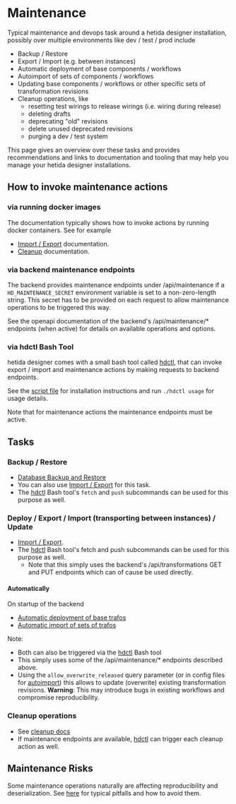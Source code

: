 # Maintenance

Typical maintenance and devops task around a hetida designer installation, possibly over multiple environments like dev / test / prod include

* Backup / Restore
* Export / Import (e.g. between instances)
* Automatic deployment of base components / workflows
* Autoimport of sets of components / workflows
* Updating base components / workflows or other specific sets of transformation revisions
* Cleanup operations, like 
  * resetting test wirings to release wirings (i.e. wiring during release)
  * deleting drafts
  * deprecating "old" revisions
  * delete unused deprecated revisions
  * purging a dev / test system

This page gives an overview over these tasks and provides recommendations and links to documentation and tooling that may help you manage your hetida designer installations.

## How to invoke maintenance actions

### via running docker images
The documentation typically shows how to invoke actions by running docker containers. See for example
* [Import / Export](import_export.md) documentation.
* [Cleanup](cleanup.md) documentation.

### via backend maintenance endpoints
The backend provides maintenance endpoints under /api/maintenance if a `HD_MAINTENANCE_SECRET` environment variable is set to a non-zero-length string. This secret has to be provided on each request to allow maintenance operations to be triggered this way.

See the openapi documentation of the backend's /api/maintenance/* endpoints (when active) for details on available operations and options.

### via hdctl Bash Tool
hetida designer comes with a small bash tool called [hdctl](../hdctl), that can invoke export / import and maintenance actions by making requests to backend endpoints.

See the [script file](../hdctl) for installation instructions and run `./hdctl usage` for usage details.

Note that for maintenance actions the maintenance endpoints must be active.

## Tasks
### Backup / Restore
* [Database Backup and Restore](backup.md)
* You can also use [Import / Export](import_export.md) for this task.
* The [hdctl](../hdctl) Bash tool's `fetch` and `push` subcommands can be used for this purpose as well.

### Deploy / Export / Import (transporting between instances) / Update
* [Import / Export](import_export.md).
* The [hdctl](../hdctl) Bash tool's fetch and push subcommands can be used for this purpose as well.
  * Note that this simply uses the backend's /api/transformations GET and PUT endpoints which can of cause be used directly.

#### Automatically
On startup of the backend
* [Automatic deployment of base trafos](base_component_deployment.md)
* [Automatic import of sets of trafos](autoimport.md)

Note:
* Both can also be triggered via the [hdctl](../hdctl) Bash tool
* This simply uses some of the /api/maintenance/* endpoints described above.
* Using the `allow_overwrite_released` query parameter (or in config files for [autoimport](autoimport.md)) this allows to update (overwrite) existing transformation revisions. **Warning**: This may introduce bugs in existing workflows and compromise reproducibility.

### Cleanup operations
* See [cleanup docs](cleanup.md)
* If maintenance endpoints are available, [hdctl](../hdctl) can trigger each cleanup action as well.

## Maintenance Risks
Some maintenance operations naturally are affecting reproducibility and deserialization. See [here](./repr_pitfalls.md) for typical pitfalls and how to avoid them.

